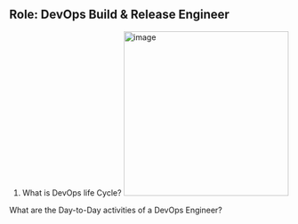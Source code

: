 Role: DevOps Build & Release Engineer  
--------------------------------
1. What is DevOps life Cycle?
   <img width="296" alt="image" src="https://github.com/devopsmails/devops/assets/119680288/a552dd17-9a9b-4745-adc7-0aa6025bfc02">

What are the Day-to-Day activities of a DevOps Engineer?
